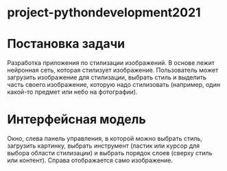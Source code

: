 # project-pythondevelopment2021

# Постановка задачи

Разработка приложения по стилизации изображений. В основе лежит нейронная сеть, которая стилизует изображение. Пользователь может загрузить изображение для стилизации, выбрать стиль и выделить часть своего изображение, которую надо стилизовать (например, один какой-то предмет или небо на фотографии).

# Интерфейсная модель

Окно, слева панель управления, в которой можно выбрать стиль, загрузить картинку, выбрать инструмент (ластик или курсор для выбора области стилизации) и выбрать порядок слоев (сверху стиль или контент). Справа отображается само изображение. 
